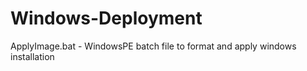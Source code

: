 # Windows-Deployment
ApplyImage.bat - WindowsPE batch file to format and apply windows installation
